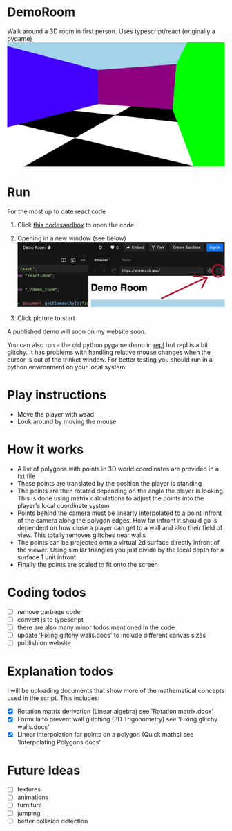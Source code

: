 # DemoRoom
Walk around a 3D room in first person. Uses typescript/react (originally a pygame)
![](https://github.com/DevonTomatoSandwich/DemoRoom/blob/master/github_images/demo_home.png)

# Run

For the most up to date react code
1. Click [this codesandbox](https://codesandbox.io/s/demo-room-shsie?file=/src/polygons.txt) to open the code
2. Opening in a new window (see below)
![](https://github.com/DevonTomatoSandwich/DemoRoom/blob/master/github_images/readme_2run.png)

3. Click picture to start

A published demo will soon on my website soon.
 
You can also run a the old python pygame demo in [repl](https://repl.it/@billybud/Demo-Room) but repl is a bit glitchy. It has problems with handling relative mouse changes when the cursor is out of the trinket window. For better testing you should run in a python environment on your local system

# Play instructions
- Move the player with wsad
- Look around by moving the mouse

# How it works

- A list of polygons with points in 3D world coordinates are provided in a txt file
- These points are translated by the position the player is standing
- The points are then rotated depending on the angle the player is looking. This is done using matrix calculations to adjust the points into the player's local coordinate system
- Points behind the camera must be linearly interpolated to a point infront of the camera along the polygon edges. How far infront it should go is dependent on how close a player can get to a wall and also their field of view. This totally removes glitches near walls 
- The points can be projected onto a virtual 2d surface directly infront of the viewer. Using similar triangles you just divide by the local depth for a surface 1 unit infront.
- Finally the points are scaled to fit onto the screen

# Coding todos
 - [ ] remove garbage code
 - [ ] convert js to typescript
 - [ ] there are also many minor todos mentioned in the code
 - [ ] update 'Fixing glitchy walls.docs' to include different canvas sizes
 - [ ] publish on website

# Explanation todos
I will be uploading documents that show more of the mathematical concepts used in the script. This includes:
 - [x] Rotation matrix derivation (Linear algebra) see 'Rotation matrix.docx'
 - [x] Formula to prevent wall glitching (3D Trigonometry) see 'Fixing glitchy walls.docs'
 - [x] Linear interpolation for points on a polygon (Quick maths) see 'Interpolating Polygons.docs'
 
 # Future Ideas
  - [ ] textures
  - [ ] animations
  - [ ] furniture
  - [ ] jumping
  - [ ] better collision detection
